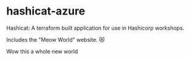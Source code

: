 # hashicat-azure
Hashicat: A terraform built application for use in Hashicorp workshops.

Includes the "Meow World" website. 😻

Wow this a whole new world
